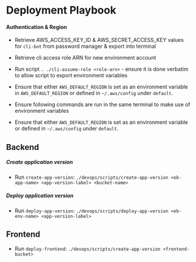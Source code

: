 # Deployment Playbook

#### Authentication & Region

- Retrieve AWS_ACCESS_KEY_ID & AWS_SECRET_ACCESS_KEY values for `cli-bot` from password manager & export into terminal

- Retrieve cli access role ARN for new environment account

- Run script `. ./cli-assume-role <role-arn>` - ensure it is done verbatim to allow script to export environment variables

- Ensure that either `AWS_DEFAULT_REGION` is set as an environment variable in `AWS_DEFAULT_REGION` or defined in `~/.aws/config` under `default`. 

- Ensure following commands are run in the same terminal to make use of environment variables

- Ensure that either `AWS_DEFAULT_REGION` is set as an environment variable or defined in `~/.aws/config` under `default`. 

## Backend

##### Create application version

- Run `create-app-version`: `./devops/scripts/create-app-version <eb-app-name> <app-version-label> <bucket-name>`

##### Deploy application version

- Run `deploy-app-version`: `./devops/scripts/deploy-app-version <eb-env-name> <app-version-label>`

## Frontend

- Run `deploy-frontend`: `./devops/scripts/create-app-version <frontend-bucket>`
